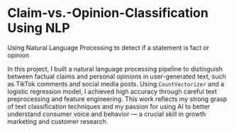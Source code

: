 # Claim-vs.-Opinion-Classification Using NLP
Using Natural Language Processing to detect if a statement is fact or opinion

In this project, I built a natural language processing pipeline to distinguish between factual claims and personal opinions in user-generated text, such as TikTok comments and social media posts. Using `CountVectorizer` and a logistic regression model, I achieved high accuracy through careful text preprocessing and feature engineering. This work reflects my strong grasp of text classification techniques and my passion for using AI to better understand consumer voice and behavior — a crucial skill in growth marketing and customer research.
